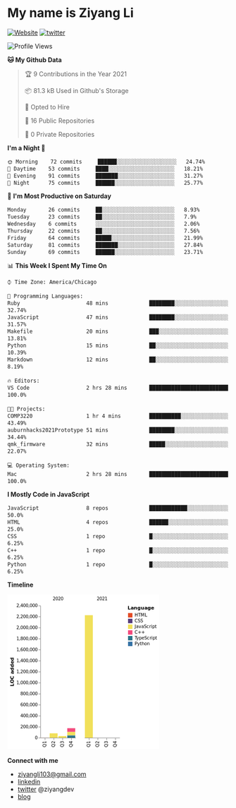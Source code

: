 # My name is Ziyang Li
[![Website](https://img.shields.io/website?down_color=red&down_message=offline&up_color=success&up_message=online&url=https%3A%2F%2Fziyang.dev)](https://ziyang.dev)
[![twitter](https://img.shields.io/badge/twitter-%40ziyangdev-blue?style=social&logo=twitter)](https://twitter.com/ziyangdev)

<!--START_SECTION:waka-->
![Profile Views](http://img.shields.io/badge/Profile%20Views-8-blue)

**🐱 My Github Data** 

> 🏆 9 Contributions in the Year 2021
 > 
> 📦 81.3 kB Used in Github's Storage 
 > 
> 💼 Opted to Hire
 > 
> 📜 16 Public Repositories 
 > 
> 🔑 0 Private Repositories  
 > 
**I'm a Night 🦉** 

```text
🌞 Morning    72 commits     ██████░░░░░░░░░░░░░░░░░░░   24.74% 
🌆 Daytime    53 commits     ████░░░░░░░░░░░░░░░░░░░░░   18.21% 
🌃 Evening    91 commits     ███████░░░░░░░░░░░░░░░░░░   31.27% 
🌙 Night      75 commits     ██████░░░░░░░░░░░░░░░░░░░   25.77%

```
📅 **I'm Most Productive on Saturday** 

```text
Monday       26 commits     ██░░░░░░░░░░░░░░░░░░░░░░░   8.93% 
Tuesday      23 commits     ██░░░░░░░░░░░░░░░░░░░░░░░   7.9% 
Wednesday    6 commits      ░░░░░░░░░░░░░░░░░░░░░░░░░   2.06% 
Thursday     22 commits     ██░░░░░░░░░░░░░░░░░░░░░░░   7.56% 
Friday       64 commits     █████░░░░░░░░░░░░░░░░░░░░   21.99% 
Saturday     81 commits     ███████░░░░░░░░░░░░░░░░░░   27.84% 
Sunday       69 commits     ██████░░░░░░░░░░░░░░░░░░░   23.71%

```


📊 **This Week I Spent My Time On** 

```text
⌚︎ Time Zone: America/Chicago

💬 Programming Languages: 
Ruby                     48 mins             ████████░░░░░░░░░░░░░░░░░   32.74% 
JavaScript               47 mins             ████████░░░░░░░░░░░░░░░░░   31.57% 
Makefile                 20 mins             ███░░░░░░░░░░░░░░░░░░░░░░   13.81% 
Python                   15 mins             ██░░░░░░░░░░░░░░░░░░░░░░░   10.39% 
Markdown                 12 mins             ██░░░░░░░░░░░░░░░░░░░░░░░   8.19%

🔥 Editors: 
VS Code                  2 hrs 28 mins       █████████████████████████   100.0%

🐱‍💻 Projects: 
COMP3220                 1 hr 4 mins         ██████████░░░░░░░░░░░░░░░   43.49% 
auburnhacks2021Prototype 51 mins             ████████░░░░░░░░░░░░░░░░░   34.44% 
qmk_firmware             32 mins             █████░░░░░░░░░░░░░░░░░░░░   22.07%

💻 Operating System: 
Mac                      2 hrs 28 mins       █████████████████████████   100.0%

```

**I Mostly Code in JavaScript** 

```text
JavaScript               8 repos             ████████████░░░░░░░░░░░░░   50.0% 
HTML                     4 repos             ██████░░░░░░░░░░░░░░░░░░░   25.0% 
CSS                      1 repo              █░░░░░░░░░░░░░░░░░░░░░░░░   6.25% 
C++                      1 repo              █░░░░░░░░░░░░░░░░░░░░░░░░   6.25% 
Python                   1 repo              █░░░░░░░░░░░░░░░░░░░░░░░░   6.25%

```


**Timeline**

![Chart not found](https://raw.githubusercontent.com/Ziyangll/Ziyangll/master/charts/bar_graph.png) 


<!--END_SECTION:waka-->

**Connect with me**
- ziyangli103@gmail.com
- [linkedin](https://www.linkedin.com/in/ziyangg/)
- [twitter](https://twitter.com/ziyangdev) @ziyangdev
- [blog](https://ziyangll.github.io/blog/)
